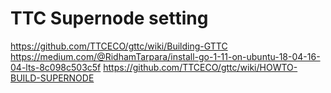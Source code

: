 # TTC Supernode setting
https://github.com/TTCECO/gttc/wiki/Building-GTTC
https://medium.com/@RidhamTarpara/install-go-1-11-on-ubuntu-18-04-16-04-lts-8c098c503c5f
https://github.com/TTCECO/gttc/wiki/HOWTO-BUILD-SUPERNODE
